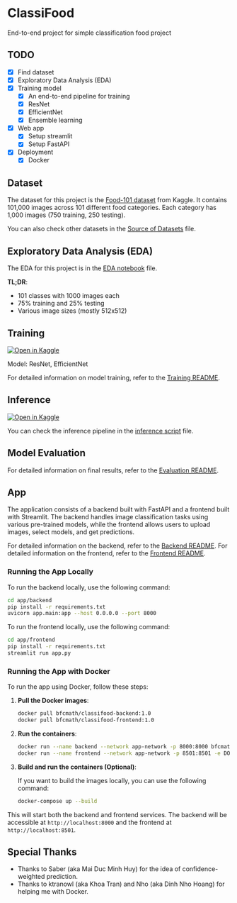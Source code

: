 # ClassiFood

End-to-end project for simple classification food project

## TODO

- [X] Find dataset
- [X] Exploratory Data Analysis (EDA)
- [X] Training model
  - [X] An end-to-end pipeline for training
  - [X] ResNet
  - [X] EfficientNet
  - [X] Ensemble learning
- [X] Web app
  - [X] Setup streamlit
  - [X] Setup FastAPI
- [X] Deployment
  - [X] Docker

## Dataset

The dataset for this project is the [Food-101 dataset](https://www.kaggle.com/datasets/kmader/food41) from Kaggle. It contains 101,000 images across 101 different food categories. Each category has 1,000 images (750 training, 250 testing).

You can also check other datasets in the [Source of Datasets](training/data-preparation/SOURCE.md) file.

## Exploratory Data Analysis (EDA)

The EDA for this project is in the [EDA notebook](training/data-analysis/eda-food101.ipynb) file.

**TL;DR**:

- 101 classes with 1000 images each
- 75% training and 25% testing
- Various image sizes (mostly 512x512)

## Training
[![Open in Kaggle](https://kaggle.com/static/images/open-in-kaggle.svg)](https://www.kaggle.com/code/phandai/food101-training)

Model: ResNet, EfficientNet

For detailed information on model training, refer to the [Training README](training/model-training/README.md).

## Inference
[![Open in Kaggle](https://kaggle.com/static/images/open-in-kaggle.svg)](https://www.kaggle.com/code/phandai/food101-inference)

You can check the inference pipeline in the [inference script](training/model-evaluation/inference-script.ipynb) file.

## Model Evaluation

For detailed information on final results, refer to the [Evaluation README](training/model-evaluation/README.md).

## App

The application consists of a backend built with FastAPI and a frontend built with Streamlit. The backend handles image classification tasks using various pre-trained models, while the frontend allows users to upload images, select models, and get predictions.

For detailed information on the backend, refer to the [Backend README](app/backend/README.md).
For detailed information on the frontend, refer to the [Frontend README](app/frontend/README.md).

### Running the App Locally

To run the backend locally, use the following command:

```bash
cd app/backend
pip install -r requirements.txt
uvicorn app.main:app --host 0.0.0.0 --port 8000
```

To run the frontend locally, use the following command:

```bash
cd app/frontend
pip install -r requirements.txt
streamlit run app.py
```

### Running the App with Docker

To run the app using Docker, follow these steps:

1. **Pull the Docker images**:

   ```bash
   docker pull bfcmath/classifood-backend:1.0
   docker pull bfcmath/classifood-frontend:1.0
   ```

2. **Run the containers**:

   ```bash
   docker run --name backend --network app-network -p 8000:8000 bfcmath/classifood-backend:1.0
   docker run --name frontend --network app-network -p 8501:8501 -e DOCKER_ENV=true bfcmath/classifood-frontend:1.0
   ```

3. **Build and run the containers (Optional)**:

   If you want to build the images locally, you can use the following command:

   ```bash
   docker-compose up --build
   ```

This will start both the backend and frontend services. The backend will be accessible at `http://localhost:8000` and the frontend at `http://localhost:8501`.

## Special Thanks

- Thanks to Saber (aka Mai Duc Minh Huy) for the idea of confidence-weighted prediction.
- Thanks to ktranowl (aka Khoa Tran) and Nho (aka Dinh Nho Hoang) for helping me with Docker.
